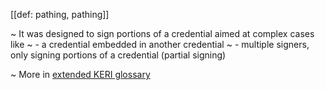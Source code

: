 [[def: pathing, pathing]]

~ It was designed to sign portions of a credential aimed at complex cases like 
~ - a credential embedded in another credential
~ - multiple signers, only signing portions of a credential (partial signing)

~ More in <a href="https://weboftrust.github.io/WOT-terms/docs/glossary/pathing">extended KERI glossary</a>
